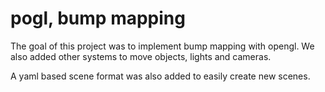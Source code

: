 # pogl, bump mapping

The goal of this project was to implement bump mapping with opengl. We also added other systems to move objects, lights and cameras.

A yaml based scene format was also added to easily create new scenes.
